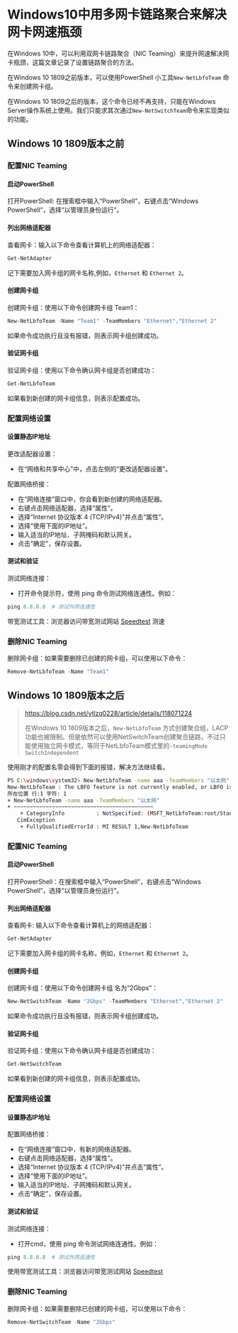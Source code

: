 # Windows10中用多网卡链路聚合来解决网卡网速瓶颈

在Windows 10中，可以利用双网卡链路聚合（NIC Teaming）来提升网速解决网卡瓶颈，这篇文章记录了设置链路聚合的方法。

在Windows 10 1809之前版本，可以使用PowerShell 小工具`New-NetLbfoTeam` 命令来创建网卡组。

在Windows 10 1809之后的版本，这个命令已经不再支持，只能在Windows Server操作系统上使用。我们只能求其次通过`New-NetSwitchTeam`命令来实现类似的功能。

## Windows 10 1809版本之前

### 配置NIC Teaming

#### 启动PowerShell

打开PowerShell: 在搜索框中输入“PowerShell”，右键点击“Windows PowerShell”，选择“以管理员身份运行”。

#### 列出网络适配器

查看网卡：输入以下命令查看计算机上的网络适配器：

```powershell
Get-NetAdapter
```

记下需要加入网卡组的网卡名称,例如，`Ethernet` 和 `Ethernet 2`。

#### 创建网卡组

创建网卡组：使用以下命令创建网卡组 Team1：

```powershell
New-NetLbfoTeam -Name "Team1" -TeamMembers "Ethernet","Ethernet 2"
```

如果命令成功执行且没有报错，则表示网卡组创建成功。

#### **验证网卡组**

验证网卡组：使用以下命令确认网卡组是否创建成功：

```powershell
Get-NetLbfoTeam
```

如果看到新创建的网卡组信息，则表示配置成功。

### 配置网络设置

#### 设置静态IP地址

更改适配器设置：

- 在“网络和共享中心”中，点击左侧的“更改适配器设置”。

配置网络桥接：

- 在“网络连接”窗口中，你会看到新创建的网络适配器。
- 右键点击网络适配器，选择“属性”。
- 选择“Internet 协议版本 4 (TCP/IPv4)”并点击“属性”。
- 选择“使用下面的IP地址”。
- 输入适当的IP地址、子网掩码和默认网关。
- 点击“确定”，保存设置。

#### 测试和验证

测试网络连接：

- 打开命令提示符，使用 ping  命令测试网络连通性。例如：

```powershell
ping 8.8.8.8  # 测试外网连通性
```

带宽测试工具：浏览器访问带宽测试网站 [Speedtest](https://www.speedtest.net) 测速

### 删除NIC Teaming

删除网卡组：如果需要删除已创建的网卡组，可以使用以下命令：

```powershell
Remove-NetLbfoTeam -Name "Team1"
```

## Windows 10 1809版本之后

> https://blog.csdn.net/ytlzq0228/article/details/118071224
>
> 在Windows 10 1809版本之后，`New-NetLbfoTeam` 方式创建聚合组，LACP功能也被限制。但是依然可以使用NetSwitchTeam创建聚合链路，不过只能使用独立网卡模式，等同于NetLbfoTeam模式里的`-teamingMode SwitchIndependent`

使用刚才的配置名零会得到下面的报错，解决方法继续看。

```bash
PS C:\windows\system32> New-NetLbfoTeam -name aaa -TeamMembers "以太网"
New-NetLbfoTeam : The LBFO feature is not currently enabled, or LBFO is not supported on this SKU.
所在位置 行:1 字符: 1
+ New-NetLbfoTeam -name aaa -TeamMembers "以太网"
+ ~~~~~~~~~~~~~~~~~~~~~~~~~~~~~~~~~~~~~~~~~~~~
    + CategoryInfo          : NotSpecified: (MSFT_NetLbfoTeam:root/StandardCimv2/MSFT_NetLbfoTeam) [New-NetLbfoTeam],
   CimException
    + FullyQualifiedErrorId : MI RESULT 1,New-NetLbfoTeam

```

### 配置NIC Teaming

#### 启动PowerShell

打开PowerShell：在搜索框中输入“PowerShell”，右键点击“Windows PowerShell”，选择“以管理员身份运行”。

#### 列出网络适配器

查看网卡: 输入以下命令查看计算机上的网络适配器：

```powershell
Get-NetAdapter
```

记下需要加入网卡组的网卡名称，例如，`Ethernet` 和 `Ethernet 2`。

#### 创建网卡组

创建网卡组：使用以下命令创建网卡组 名为“2Gbps”：

```powershell
New-NetSwitchTeam -Name "2Gbps" -TeamMembers "Ethernet","Ethernet 2"
```

如果命令成功执行且没有报错，则表示网卡组创建成功。

#### 验证网卡组

验证网卡组：使用以下命令确认网卡组是否创建成功：

```powershell
Get-NetSwitchTeam
```

如果看到新创建的网卡组信息，则表示配置成功。

### 配置网络设置

#### 设置静态IP地址

配置网络桥接：

- 在“网络连接”窗口中，有新的网络适配器。
- 右键点击网络适配器，选择“属性”。
- 选择“Internet 协议版本 4 (TCP/IPv4)”并点击“属性”。
- 选择“使用下面的IP地址”。
- 输入适当的IP地址、子网掩码和默认网关。
- 点击“确定”，保存设置。

#### 测试和验证

测试网络连接：

- 打开cmd，使用 ping  命令测试网络连通性。例如：

```powershell
ping 8.8.8.8  # 测试外网连通性
```

使用带宽测试工具：浏览器访问带宽测试网站 [Speedtest](https://www.speedtest.net)

###  删除NIC Teaming

删除网卡组：如果需要删除已创建的网卡组，可以使用以下命令：

```powershell
Remove-NetSwitchTeam -Name "2Gbps"
```